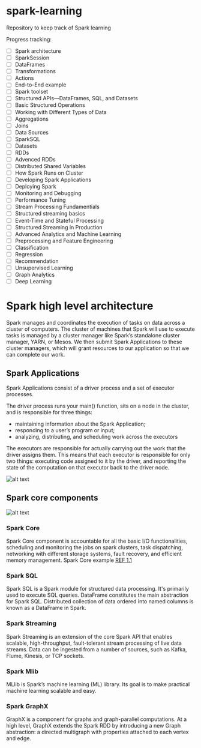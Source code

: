 # spark-learning
Repository to keep track of Spark learning

Progress tracking:
- [ ] Spark architecture
- [ ] SparkSession
- [ ] DataFrames
- [ ] Transformations
- [ ] Actions
- [ ] End-to-End example
- [ ] Spark toolset
- [ ] Structured APIs—DataFrames, SQL, and Datasets
- [ ] Basic Structured Operations
- [ ] Working with Different Types of Data
- [ ] Aggregations
- [ ] Joins
- [ ] Data Sources
- [ ] SparkSQL
- [ ] Datasets
- [ ] RDDs
- [ ] Advenced RDDs
- [ ] Distributed Shared Variables
- [ ] How Spark Runs on Cluster
- [ ] Developing Spark Applications
- [ ] Deploying Spark
- [ ] Monitoring and Debugging
- [ ] Performance Tuning
- [ ] Stream Processing Fundamentials
- [ ] Structured streaming basics
- [ ] Event-Time and Stateful Processing
- [ ] Structured Streaming in Production
- [ ] Advanced Analytics and Machine Learning
- [ ] Preprocessing and Feature Engineering
- [ ] Classification
- [ ] Regression
- [ ] Recommendation
- [ ] Unsupervised Learning
- [ ] Graph Analytics
- [ ] Deep Learning

# Spark high level architecture
Spark manages and coordinates the execution of tasks on data across a cluster of computers.
The cluster of machines that Spark will use to execute tasks is managed by a cluster manager like Spark’s standalone cluster manager, YARN, or Mesos.
We then submit Spark Applications to these cluster managers, which will grant resources to our application so that we can complete our work.

## Spark Applications
Spark Applications consist of a driver process and a set of executor processes.

The driver process runs your main() function, sits on a node in the cluster, and is responsible for three things: 
* maintaining information about the Spark Application; 
* responding to a user’s program or input; 
* analyzing, distributing, and scheduling work across the executors

The executors are responsible for actually carrying out the work that the driver assigns them. 
This means that each executor is responsible for only two things: executing code assigned to it by the driver, 
and reporting the state of the computation on that executor back to the driver node.

![alt text](https://spark.apache.org/docs/latest/img/cluster-overview.png)

## Spark core components
![alt text](https://www.baeldung.com/wp-content/uploads/2017/10/Components-of-Spark.jpg)
### Spark Core
Spark Core component is accountable for all the basic I/O functionalities, scheduling and monitoring the jobs on spark clusters, task dispatching, networking with different storage systems, fault recovery, and efficient memory management.
Spark Core example [REF 1.1](https://github.com/MichalSzewczyk/spark-learning/blob/master/src/main/java/com/szewczykm/spark/architecture/Main.java)

### Spark SQL
Spark SQL is a Spark module for structured data processing. It's primarily used to execute SQL queries. DataFrame constitutes the main abstraction for Spark SQL. Distributed collection of data ordered into named columns is known as a DataFrame in Spark.

### Spark Streaming
Spark Streaming is an extension of the core Spark API that enables scalable, high-throughput, fault-tolerant stream processing of live data streams. Data can be ingested from a number of sources, such as Kafka, Flume, Kinesis, or TCP sockets.

### Spark Mlib
MLlib is Spark’s machine learning (ML) library. Its goal is to make practical machine learning scalable and easy. 

### Spark GraphX
GraphX is a component for graphs and graph-parallel computations. At a high level, GraphX extends the Spark RDD by introducing a new Graph abstraction: a directed multigraph with properties attached to each vertex and edge.
